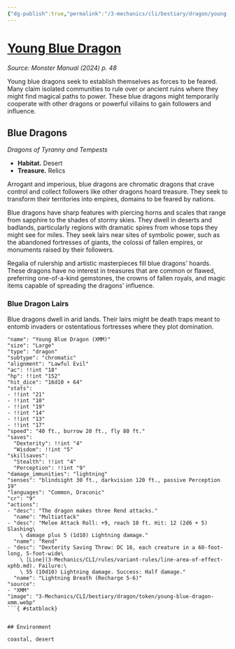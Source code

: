 ```yaml
---
{"dg-publish":true,"permalink":"/3-mechanics/cli/bestiary/dragon/young-blue-dragon-xmm/","tags":["ttrpg-cli/compendium/src/5e/xmm","ttrpg-cli/monster/cr/9","ttrpg-cli/monster/environment/coastal","ttrpg-cli/monster/environment/desert","ttrpg-cli/monster/size/large","ttrpg-cli/monster/type/dragon/chromatic"],"noteIcon":""}
---
```


# [Young Blue Dragon](3-Mechanics\CLI\bestiary\dragon/young-blue-dragon-xmm.md)
*Source: Monster Manual (2024) p. 48*  

Young blue dragons seek to establish themselves as forces to be feared. Many claim isolated communities to rule over or ancient ruins where they might find magical paths to power. These blue dragons might temporarily cooperate with other dragons or powerful villains to gain followers and influence.

## Blue Dragons

*Dragons of Tyranny and Tempests*

- **Habitat.** Desert  
- **Treasure.** Relics  

Arrogant and imperious, blue dragons are chromatic dragons that crave control and collect followers like other dragons hoard treasure. They seek to transform their territories into empires, domains to be feared by nations.

Blue dragons have sharp features with piercing horns and scales that range from sapphire to the shades of stormy skies. They dwell in deserts and badlands, particularly regions with dramatic spires from whose tops they might see for miles. They seek lairs near sites of symbolic power, such as the abandoned fortresses of giants, the colossi of fallen empires, or monuments raised by their followers.

Regalia of rulership and artistic masterpieces fill blue dragons' hoards. These dragons have no interest in treasures that are common or flawed, preferring one-of-a-kind gemstones, the crowns of fallen royals, and magic items capable of spreading the dragons' influence.

### Blue Dragon Lairs

Blue dragons dwell in arid lands. Their lairs might be death traps meant to entomb invaders or ostentatious fortresses where they plot domination.

```statblock
"name": "Young Blue Dragon (XMM)"
"size": "Large"
"type": "dragon"
"subtype": "chromatic"
"alignment": "Lawful Evil"
"ac": !!int "18"
"hp": !!int "152"
"hit_dice": "16d10 + 64"
"stats":
- !!int "21"
- !!int "10"
- !!int "19"
- !!int "14"
- !!int "13"
- !!int "17"
"speed": "40 ft., burrow 20 ft., fly 80 ft."
"saves":
  "Dexterity": !!int "4"
  "Wisdom": !!int "5"
"skillsaves":
  "Stealth": !!int "4"
  "Perception": !!int "9"
"damage_immunities": "lightning"
"senses": "blindsight 30 ft., darkvision 120 ft., passive Perception 19"
"languages": "Common, Draconic"
"cr": "9"
"actions":
- "desc": "The dragon makes three Rend attacks."
  "name": "Multiattack"
- "desc": "Melee Attack Roll: +9, reach 10 ft. Hit: 12 (2d6 + 5) Slashing\
    \ damage plus 5 (1d10) Lightning damage."
  "name": "Rend"
- "desc": "Dexterity Saving Throw: DC 16, each creature in a 60-foot-long, 5-foot-wide\
    \ [Line](3-Mechanics/CLI/rules/variant-rules/line-area-of-effect-xphb.md). Failure:\
    \ 55 (10d10) Lightning damage. Success: Half damage."
  "name": "Lightning Breath (Recharge 5-6)"
"source":
- "XMM"
"image": "3-Mechanics/CLI/bestiary/dragon/token/young-blue-dragon-xmm.webp"
```{ #statblock}


## Environment

coastal, desert